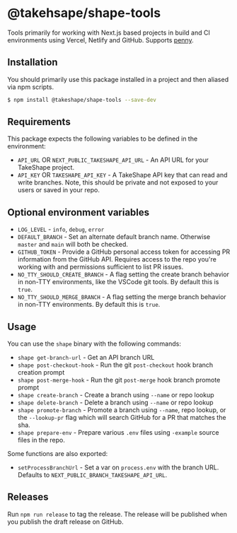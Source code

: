 # @takehsape/shape-tools

Tools primarily for working with Next.js based projects in build and CI environments using Vercel, Netlify and GitHub.
Supports [penny](https://github.com/takeshape/penny).

## Installation

You should primarily use this package installed in a project and then aliased via npm scripts.

```sh
$ npm install @takeshape/shape-tools --save-dev
```

## Requirements

This package expects the following variables to be defined in the environment:

- `API_URL` OR `NEXT_PUBLIC_TAKESHAPE_API_URL` - An API URL for your TakeShape project.
- `API_KEY` OR `TAKESHAPE_API_KEY` - A TakeShape API key that can read and write branches. Note, this should be
  private and not exposed to your users or saved in your repo.

## Optional environment variables

- `LOG_LEVEL` - `info`, `debug`, `error`
- `DEFAULT_BRANCH` - Set an alternate default branch name. Otherwise `master` and `main` will both be checked.
- `GITHUB_TOKEN` - Provide a GitHub personal access token for accessing PR information from the GitHub API. Requires
  access to the repo you're working with and permissions sufficient to list PR issues.
- `NO_TTY_SHOULD_CREATE_BRANCH` - A flag setting the create branch behavior in non-TTY environments, like the VSCode git tools. By default this is `true`.
- `NO_TTY_SHOULD_MERGE_BRANCH` - A flag setting the merge branch behavior in non-TTY environments. By default this is `true`.

## Usage

You can use the `shape` binary with the following commands:

- `shape get-branch-url` - Get an API branch URL
- `shape post-checkout-hook` - Run the git `post-checkout` hook branch creation prompt
- `shape post-merge-hook` - Run the git `post-merge` hook branch promote prompt
- `shape create-branch` - Create a branch using `--name` or repo lookup
- `shape delete-branch` - Delete a branch using `--name` or repo lookup
- `shape promote-branch` - Promote a branch using `--name`, repo lookup, or the `--lookup-pr` flag which will search GitHub for a PR that matches the sha.
- `shape prepare-env` - Prepare various `.env` files using `-example` source files in the repo.

Some functions are also exported:

- `setProcessBranchUrl` - Set a var on `process.env` with the branch URL. Defaults to `NEXT_PUBLIC_BRANCH_TAKESHAPE_API_URL`.

## Releases

Run `npm run release` to tag the release. The release will be published when you publish the draft release on GitHub.
